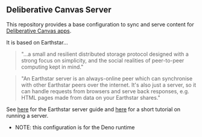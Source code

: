 ## Deliberative Canvas Server

This repository provides a base configuration to sync and serve content for [Deliberative Canvas apps](https://github.com/uppy01/deliberative-canvas-app).

It is based on Earthstar...

> "...a small and resilient distributed storage protocol designed with a strong focus on simplicity, and the social realities of peer-to-peer computing kept in mind."

> "An Earthstar server is an always-online peer which can synchronise with other Earthstar peers over the internet. It's also just a server, so it can handle requests from browsers and serve back responses, e.g. HTML pages made from data on your Earthstar shares."

See [here](https://earthstar-project.org/docs/server-guide) for the Earthstar server guide and [here](https://earthstar-project.org/tutorials/run-a-server) for a short tutorial on running a server.
- NOTE: this configuration is for the Deno runtime